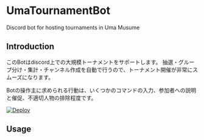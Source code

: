 # UmaTournamentBot
Discord bot for hosting tournaments in Uma Musume

## Introduction

このBotはdiscord上での大規模トーナメントをサポートします。
抽選・グループ分け・集計・チャンネル作成を自動で行うので、トーナメント開催が非常にスムーズになります。

Botの操作主に求められる行動は、いくつかのコマンドの入力、参加者への説明と催促、不適切人物の排除程度です。

[![Deploy](https://www.herokucdn.com/deploy/button.svg)](https://heroku.com/deploy)

## Usage



